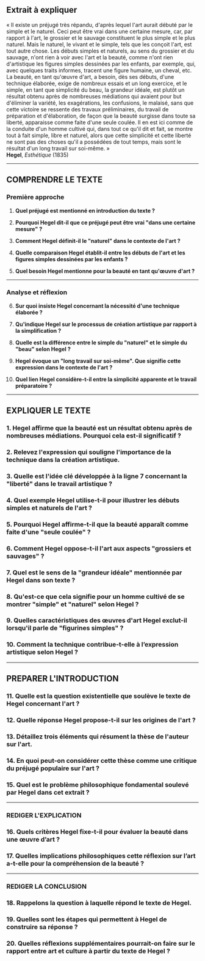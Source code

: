 ## Extrait à expliquer
« Il existe un préjugé très répandu, d'après lequel l'art aurait débuté par le simple et le naturel. Ceci peut être vrai dans une certaine mesure, car, par rapport à l'art, le grossier et le sauvage constituent le plus simple et le plus naturel. Mais le naturel, le vivant et le simple, tels que les conçoit l'art, est tout autre chose. Les débuts simples et naturels, au sens du grossier et du sauvage, n'ont rien à voir avec l'art et la beauté, comme n'ont rien d'artistique les figures simples dessinées par les enfants, par exemple, qui, avec quelques traits informes, tracent une figure humaine, un cheval, etc. La beauté, en tant qu'œuvre d'art, a besoin, dès ses débuts, d'une technique élaborée, exige de nombreux essais et un long exercice, et le simple, en tant que simplicité du beau, la grandeur idéale, est plutôt un résultat obtenu après de nombreuses médiations qui avaient pour but d'éliminer la variété, les exagérations, les confusions, le malaisé, sans que cette victoire se ressente des travaux préliminaires, du travail de préparation et d'élaboration, de façon que la beauté surgisse dans toute sa liberté, apparaisse comme faite d'une seule coulée. Il en est ici comme de la conduite d'un homme cultivé qui, dans tout ce qu'il dit et fait, se montre tout à fait simple, libre et naturel, alors que cette simplicité et cette liberté ne sont pas des choses qu'il a possédées de tout temps, mais sont le résultat d'un long travail sur soi-même. »  
**Hegel**, *Esthétique* (1835)

---

## COMPRENDRE LE TEXTE

### Première approche

1. **Quel préjugé est mentionné en introduction du texte ?**

2. **Pourquoi Hegel dit-il que ce préjugé peut être vrai "dans une certaine mesure" ?**

3. **Comment Hegel définit-il le "naturel" dans le contexte de l'art ?**

4. **Quelle comparaison Hegel établit-il entre les débuts de l'art et les figures simples dessinées par les enfants ?**

5. **Quel besoin Hegel mentionne pour la beauté en tant qu'œuvre d'art ?**

---

### Analyse et réflexion

6. **Sur quoi insiste Hegel concernant la nécessité d'une technique élaborée ?**

7. **Qu'indique Hegel sur le processus de création artistique par rapport à la simplification ?**

8. **Quelle est la différence entre le simple du "naturel" et le simple du "beau" selon Hegel ?**

9. **Hegel évoque un "long travail sur soi-même". Que signifie cette expression dans le contexte de l'art ?**

10. **Quel lien Hegel considère-t-il entre la simplicité apparente et le travail préparatoire ?**

---

## EXPLIQUER LE TEXTE

### 1. Hegel affirme que la beauté est un résultat obtenu après de nombreuses médiations. Pourquoi cela est-il significatif ?  

### 2. Relevez l'expression qui souligne l'importance de la technique dans la création artistique.  

### 3. Quelle est l'idée clé développée à la ligne 7 concernant la "liberté" dans le travail artistique ?  

### 4. Quel exemple Hegel utilise-t-il pour illustrer les débuts simples et naturels de l'art ?  

### 5. Pourquoi Hegel affirme-t-il que la beauté apparaît comme faite d'une "seule coulée" ?  

### 6. Comment Hegel oppose-t-il l'art aux aspects "grossiers et sauvages" ?  

### 7. Quel est le sens de la "grandeur idéale" mentionnée par Hegel dans son texte ?  

### 8. Qu'est-ce que cela signifie pour un homme cultivé de se montrer "simple" et "naturel" selon Hegel ?  

### 9. Quelles caractéristiques des œuvres d'art Hegel exclut-il lorsqu'il parle de "figurines simples" ?  

### 10. Comment la technique contribue-t-elle à l’expression artistique selon Hegel ?  

---

## PREPARER L'INTRODUCTION

### 11. Quelle est la question existentielle que soulève le texte de Hegel concernant l'art ?  

### 12. Quelle réponse Hegel propose-t-il sur les origines de l'art ?  

### 13. Détaillez trois éléments qui résument la thèse de l'auteur sur l'art.  

### 14. En quoi peut-on considérer cette thèse comme une critique du préjugé populaire sur l'art ?  

### 15. Quel est le problème philosophique fondamental soulevé par Hegel dans cet extrait ?  

---

### REDIGER L'EXPLICATION

### 16. Quels critères Hegel fixe-t-il pour évaluer la beauté dans une œuvre d’art ?  

### 17. Quelles implications philosophiques cette réflexion sur l’art a-t-elle pour la compréhension de la beauté ?  

---

### REDIGER LA CONCLUSION

### 18. Rappelons la question à laquelle répond le texte de Hegel.  

### 19. Quelles sont les étapes qui permettent à Hegel de construire sa réponse ?  

### 20. Quelles réflexions supplémentaires pourrait-on faire sur le rapport entre art et culture à partir du texte de Hegel ?  